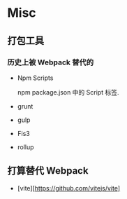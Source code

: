 # Misc

## 打包工具

### 历史上被 Webpack 替代的

- Npm Scripts  

  npm package.json 中的 Script 标签.

- grunt
- gulp
- Fis3
- rollup

## 打算替代 Webpack

- [vite][https://github.com/vitejs/vite]

